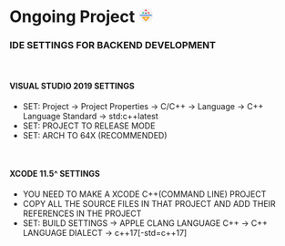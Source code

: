 # Ongoing Project <img src="../PasswordTool_GUI/source/assets/icons/app-icon.svg" alt="Logo" width="25" height="25">

### IDE SETTINGS FOR BACKEND DEVELOPMENT 
</br>

#### VISUAL STUDIO 2019 SETTINGS
  * SET: Project -> Project Properties -> C/C++ -> Language -> C++ Language Standard -> std:c++latest
  * SET: PROJECT TO RELEASE MODE
  * SET: ARCH TO 64X (RECOMMENDED)
</br>

#### XCODE 11.5^ SETTINGS
  * YOU NEED TO MAKE A XCODE C++(COMMAND LINE) PROJECT
  * COPY ALL THE SOURCE FILES IN THAT PROJECT AND ADD THEIR REFERENCES IN THE PROJECT
  * SET: BUILD SETTINGS -> APPLE CLANG LANGUAGE C++ -> C++ LANGUAGE DIALECT -> c++17[-std=c++17]